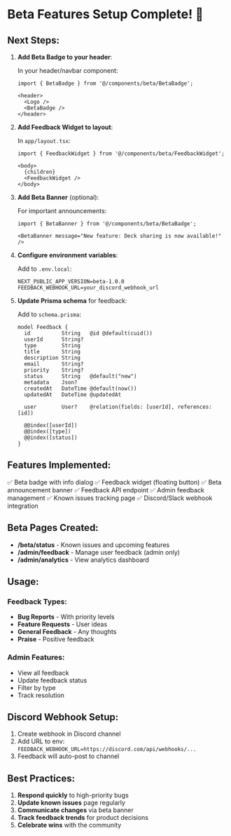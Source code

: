 
# Beta Features Setup Complete! 🚀

## Next Steps:

1. **Add Beta Badge to your header**:
   
   In your header/navbar component:
   ```tsx
   import { BetaBadge } from '@/components/beta/BetaBadge';
   
   <header>
     <Logo />
     <BetaBadge />
   </header>
   ```

2. **Add Feedback Widget to layout**:
   
   In `app/layout.tsx`:
   ```tsx
   import { FeedbackWidget } from '@/components/beta/FeedbackWidget';
   
   <body>
     {children}
     <FeedbackWidget />
   </body>
   ```

3. **Add Beta Banner** (optional):
   
   For important announcements:
   ```tsx
   import { BetaBanner } from '@/components/beta/BetaBadge';
   
   <BetaBanner message="New feature: Deck sharing is now available!" />
   ```

4. **Configure environment variables**:
   
   Add to `.env.local`:
   ```
   NEXT_PUBLIC_APP_VERSION=beta-1.0.0
   FEEDBACK_WEBHOOK_URL=your_discord_webhook_url
   ```

5. **Update Prisma schema** for feedback:
   
   Add to `schema.prisma`:
   ```prisma
   model Feedback {
     id          String   @id @default(cuid())
     userId      String?
     type        String
     title       String
     description String
     email       String?
     priority    String?
     status      String   @default("new")
     metadata    Json?
     createdAt   DateTime @default(now())
     updatedAt   DateTime @updatedAt
     
     user        User?    @relation(fields: [userId], references: [id])
     
     @@index([userId])
     @@index([type])
     @@index([status])
   }
   ```

## Features Implemented:

✅ Beta badge with info dialog
✅ Feedback widget (floating button)
✅ Beta announcement banner
✅ Feedback API endpoint
✅ Admin feedback management
✅ Known issues tracking page
✅ Discord/Slack webhook integration

## Beta Pages Created:

- **/beta/status** - Known issues and upcoming features
- **/admin/feedback** - Manage user feedback (admin only)
- **/admin/analytics** - View analytics dashboard

## Usage:

### Feedback Types:
- **Bug Reports** - With priority levels
- **Feature Requests** - User ideas
- **General Feedback** - Any thoughts
- **Praise** - Positive feedback

### Admin Features:
- View all feedback
- Update feedback status
- Filter by type
- Track resolution

## Discord Webhook Setup:

1. Create webhook in Discord channel
2. Add URL to env: `FEEDBACK_WEBHOOK_URL=https://discord.com/api/webhooks/...`
3. Feedback will auto-post to channel

## Best Practices:

1. **Respond quickly** to high-priority bugs
2. **Update known issues** page regularly
3. **Communicate changes** via beta banner
4. **Track feedback trends** for product decisions
5. **Celebrate wins** with the community
